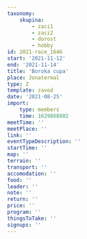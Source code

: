 ```yaml
---
taxonomy:
    skupina:
        - zaci1
        - zaci2
        - dorost
        - hobby
id: 2021-race_1646
start: '2021-11-12'
end: '2021-11-14'
title: 'Boroka cupa'
place: Jonatermal
type: Z
template: zavod
date: '2021-08-25'
import:
    type: members
    time: 1629868802
meetTime: ''
meetPlace: ''
link: ''
eventTypeDescription: ''
startTime: ''
map: ''
terrain: ''
transport: ''
accomodation: ''
food: ''
leader: ''
note: ''
return: ''
price: ''
program: ''
thingsToTake: ''
signups: ''
---
```


